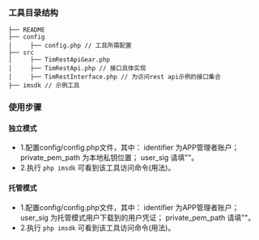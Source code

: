 ### 工具目录结构

```
├── README
├── config
│     ├── config.php // 工具所需配置
├── src
│     ├── TimRestApiGear.php
│     ├── TimRestApi.php // 接口具体实现
│     ├── TimRestInterface.php // 为访问rest api示例的接口集合
├── imsdk // 示例工具
```

### 使用步骤

#### 独立模式
- 1.配置config/config.php文件，其中：
identifier 为APP管理者账户；
private_pem_path 为本地私钥位置；
user_sig 请填""。
- 2.执行 `php imsdk` 可看到该工具访问命令(用法)。

#### 托管模式
- 1.配置config/config.php文件，其中：
identifier 为APP管理者账户；
user_sig 为托管模式用户下载到的用户凭证；
private_pem_path 请填""。
- 2.执行 `php imsdk` 可看到该工具访问命令(用法)。

